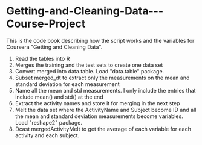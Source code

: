 # Getting-and-Cleaning-Data---Course-Project
This is the code book describing how the script works and the variables for Coursera "Getting and Cleaning Data".

1. Read the tables into R
2. Merges the training and the test sets to create one data set
3. Convert merged into data.table. Load "data.table" package.
4. Subset merged_dt to extract only the measurements on the mean and standard deviation for each measurement
5. Name all the mean and std measurements. I only include the entries that include mean() and std() at the end
6. Extract the activity names and store it for merging in the next step
7. Melt the data set where the ActivityName and Subject become ID and all the mean and standard deviation measurements become variables. Load "reshape2" package.
8. Dcast mergedActivityMelt to get the average of each variable for each activity and each subject.


